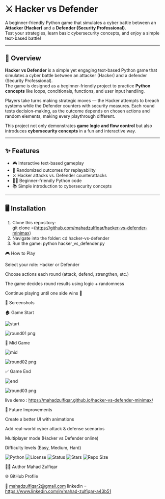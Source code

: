 # ⚔️ Hacker vs Defender  

A beginner-friendly Python game that simulates a cyber battle between an **Attacker (Hacker)** and a **Defender (Security Professional)**.  
Test your strategies, learn basic cybersecurity concepts, and enjoy a simple text-based battle!  

---

## 📖 Overview  

**Hacker vs Defender** is a simple yet engaging text-based Python game that simulates a cyber battle between an attacker (Hacker) and a defender (Security Professional).  
The game is designed as a beginner-friendly project to practice **Python concepts** like loops, conditionals, functions, and user input handling.  

Players take turns making strategic moves — the Hacker attempts to breach systems while the Defender counters with security measures. Each round tests decision-making, as the outcome depends on chosen actions and random elements, making every playthrough different.  

This project not only demonstrates **game logic and flow control** but also introduces **cybersecurity concepts** in a fun and interactive way.  

---

## ✨ Features  

- 🎮 Interactive text-based gameplay  
- 🔀 Randomized outcomes for replayability  
- ⚔️ Hacker attacks vs. Defender counterattacks  
- 🧑‍💻 Beginner-friendly Python code  
- 📚 Simple introduction to cybersecurity concepts  

---

## 🖥️ Installation  

1. Clone this repository:  
   git clone  =(https://github.com/mahadzulfiqar/hacker-vs-defender-minimax)
2. Navigate into the folder:
   cd hacker-vs-defender
3. Run the game:
   python hacker_vs_defender.py

🎮 How to Play

Select your role: Hacker or Defender

Choose actions each round (attack, defend, strengthen, etc.)

The game decides round results using logic + randomness

Continue playing until one side wins 🎉


📸 Screenshots

🏠 Game Start


![start](https://github.com/user-attachments/assets/0baf2985-7827-4835-80f7-f70b9349815f)



![round01 png](https://github.com/user-attachments/assets/4dc8288c-6241-40b9-ba7f-60c774614872)








🔄 Mid Game 



![mid](https://github.com/user-attachments/assets/b7d57230-b846-4037-b4c0-9bb10850e935)




![round02 png](https://github.com/user-attachments/assets/fc7bb6aa-7a8d-46a9-9b69-9d1aac9803f7)










✅ Game End



![end](https://github.com/user-attachments/assets/924303e4-8f82-4470-b031-f0b0d3478342)






![round03 png](https://github.com/user-attachments/assets/dfd5192e-8d80-4c49-99c3-5b78ad82a1cb)










live demo : 
https://mahadzulfiqar.github.io/hacker-vs-defender-minimax/


🚀 Future Improvements

Create a better UI with animations

Add real-world cyber attack & defense scenarios

Multiplayer mode (Hacker vs Defender online)

Difficulty levels (Easy, Medium, Hard)



![Python](https://img.shields.io/badge/Python-3.13-blue)
![License](https://img.shields.io/badge/License-MIT-green)
![Status](https://img.shields.io/badge/Status-Active-brightgreen)
![Stars](https://img.shields.io/github/stars/mahadzulfiqar/hacker-vs-defender-minimax?style=social)
![Repo Size](https://img.shields.io/github/repo-size/mahadzulfiqar/hacker-vs-defender-minimax)


👨‍💻 Author
Mahad Zulfiqar

🌐 GitHub Profile

📧 mahadzulfiqar2@gmail.com
linkedin = https://www.linkedin.com/in/mahad-zulfiqar-a43b51

